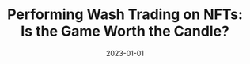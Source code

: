 ---
title: 'Performing Wash Trading on NFTs: Is the Game Worth the Candle?'
collection: publications
permalink: /publication/2023-Big Data and Cognitive Computing-Performing-Wash.md
excerpt: 'G. Bonifazi, F. Cauteruccio, E. Corradini, M. Marchetti, D. Montella, S. Scarponi, D. Ursino, L. Virgili'
date: 2023-01-01
venue: 'Big Data and Cognitive Computing'
link: 'https://doi.org/10.3390/bdcc7010038'
location: 'Department of Information Engineering (DII), Polytechnic University of Marche, Ancona, 60121, Italy, Iconsulting, Casalecchio di Reno, 40033, Italy'
---